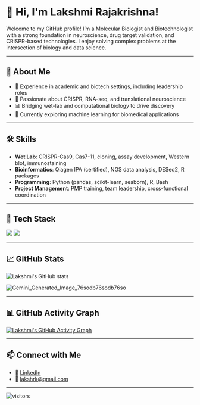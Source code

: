 


# 👋 Hi, I'm Lakshmi Rajakrishna!

Welcome to my GitHub profile! I’m a Molecular Biologist and Biotechnologist with a strong foundation in neuroscience, drug target validation, and CRISPR-based technologies. I enjoy solving complex problems at the intersection of biology and data science.

---

## 🔬 About Me

- 💼 Experience in academic and biotech settings, including leadership roles  
- 🧪 Passionate about CRISPR, RNA-seq, and translational neuroscience  
- 📊 Bridging wet-lab and computational biology to drive discovery  
- 🧠 Currently exploring machine learning for biomedical applications

---

## 🛠️ Skills

- **Wet Lab**: CRISPR-Cas9, Cas7-11, cloning, assay development, Western blot, immunostaining  
- **Bioinformatics**: Qiagen IPA (certified), NGS data analysis, DESeq2, R packages  
- **Programming**: Python (pandas, scikit-learn, seaborn), R, Bash  
- **Project Management**: PMP training, team leadership, cross-functional coordination

---

## 🧰 Tech Stack

<p align="left">
  <img src="https://skillicons.dev/icons?i=python,r,linux,bash,git,github,vscode,visualstudio&perline=6" />
  <img src="https://skillicons.dev/icons?i=pandas,sklearn,seaborn,postgresql&perline=6" />
</p>

---


## 📈 GitHub Stats

![Lakshmi's GitHub stats](https://github-readme-stats.vercel.app/api?username=lakshmirajakri&show_icons=true&theme=radical)

![Gemini_Generated_Image_76sodb76sodb76so](https://github.com/user-attachments/assets/3acf6ad3-16d0-4ef9-b8c8-ea635516a506)

---

## 📊 GitHub Activity Graph

[![Lakshmi's GitHub Activity Graph](https://github-readme-activity-graph.cyclic.app/graph?username=lakshmirajakri&theme=github-compact)](https://github.com/lakshmirajakri)

---

## 📫 Connect with Me

- 💼 [LinkedIn](https://www.linkedin.com/in/lakshmi-rajakrishna)
- 📧 [lakshrk@gmail.com](mailto:lakshrk@gmail.com)

---

![visitors](https://visitor-badge.glitch.me/badge?page_id=lakshmirajakri.lakshmirajakri)
